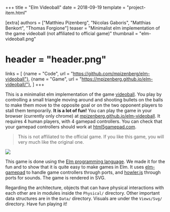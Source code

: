 +++
title = "Elm Videoball"
date = 2018-09-19
template = "project-item.html"

[extra]
authors = ["Matthieu Pizenberg", "Nicolas Gaboris", "Matthias Benkort", "Thomas Forgione"]
teaser = "Minimalist elm implementation of the game videoball (not affiliated to official game)"
thumbnail = "elm-videoball.png"
# header = "header.png"
links = [
    {name = "Code", url = "https://github.com/mpizenberg/elm-videoball"},
    {name = "Game", url = "https://mpizenberg.github.io/elm-videoball/"},
]
+++

This is a minimalist elm implementation of the game [videoball][videoball].
You play by controlling a small triangle moving around and shooting
bullets on the balls to make them move to the opposite goal
or on the two opponent players to stall them temporarily.
**It is a lot of fun!**
You can play the game in your browser (currently only chrome) at
[mpizenberg.github.io/elm-videoball][game].
It requires 4 human players, with 4 gamepad controllers.
You can check that your gamepad controllers should work at
[html5gamepad.com][html5gamepad].

> This is not affiliated to the official game.
> If you like this game, you will very much like the original one.

![](elm-videoball.png)

This game is done using the [Elm programming language][elm].
We made it for the fun and to show that it is quite easy to make games in Elm.
It uses [elm-gamepad][elm-gamepad] to handle game controllers through ports,
and [howler.js][howler] through ports for sounds.
The game is rendered in SVG.

Regarding the architecture,
objects that can have physical interactions with each other
are in modules inside the `Physical/` directory.
Other important data structures are in the `Data/` directory.
Visuals are under the `Views/Svg/` directory.
Have fun playing it!

[videoball]: http://videoball.net/
[game]: https://mpizenberg.github.io/elm-videoball/
[html5gamepad]: https://html5gamepad.com/
[elm]: https://elm-lang.org/
[elm-gamepad]: https://github.com/xarvh/elm-gamepad
[howler]: https://howlerjs.com/
